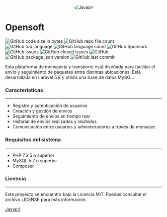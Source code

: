 <div align="center">
  <img src="https://www.javapri.com.co/javapri.png" alt="Javapri" style="border-radius: 50%!important;" />
</div>

# Opensoft

![GitHub code size in bytes](https://img.shields.io/github/languages/code-size/owercamp/Opensoft) ![GitHub repo file count](https://img.shields.io/github/directory-file-count/owercamp/Opensoft?color=green) ![GitHub top language](https://img.shields.io/github/languages/top/owercamp/Opensoft?color=yellowgreen) ![GitHub language count](https://img.shields.io/github/languages/count/owercamp/Opensoft?color=orange) ![GitHub Sponsors](https://img.shields.io/github/sponsors/owercamp) ![GitHub issues](https://img.shields.io/github/issues/owercamp/Opensoft) ![GitHub closed issues](https://img.shields.io/github/issues-closed/owercamp/Opensoft) ![GitHub](https://img.shields.io/github/license/owercamp/Opensoft) ![GitHub package.json version](https://img.shields.io/github/package-json/v/owercamp/Opensoft) ![GitHub last commit](https://img.shields.io/github/last-commit/owercamp/Opensoft)

Esta plataforma de mensajería y transporte está diseñada para facilitar el envío y seguimiento de paquetes entre distintas ubicaciones. Está desarrollada en Laravel 5.8 y utiliza una base de datos MySQL.

### Características
___
* Registro y autenticación de usuarios
* Creación y gestión de envíos
* Seguimiento de envíos en tiempo real
* Historial de envíos realizados y recibidos
* Comunicación entre usuarios y administradores a través de mensajes

### Requisitos del sistema
___
* PHP 7.2.5 o superior
* MySQL 5.7 o superior
* Composer

### Licencia
___

Este proyecto se encuentra bajo la Licencia MIT. Puedes consultar el archivo LICENSE para más información.

[Javapri](https://www.javapri.com.co)
